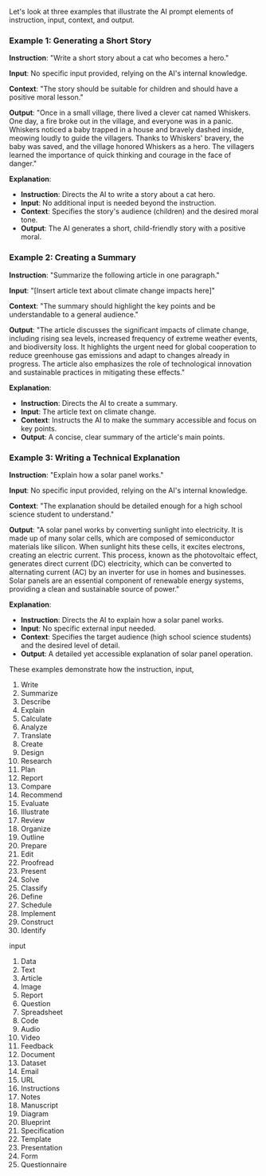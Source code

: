 Let's look at three examples that illustrate the AI prompt elements of instruction, input, context, and output.

### Example 1: Generating a Short Story

**Instruction**:
"Write a short story about a cat who becomes a hero."

**Input**:
No specific input provided, relying on the AI's internal knowledge.

**Context**:
"The story should be suitable for children and should have a positive moral lesson."

**Output**:
"Once in a small village, there lived a clever cat named Whiskers. One day, a fire broke out in the village, and everyone was in a panic. Whiskers noticed a baby trapped in a house and bravely dashed inside, meowing loudly to guide the villagers. Thanks to Whiskers' bravery, the baby was saved, and the village honored Whiskers as a hero. The villagers learned the importance of quick thinking and courage in the face of danger."

**Explanation**:
- **Instruction**: Directs the AI to write a story about a cat hero.
- **Input**: No additional input is needed beyond the instruction.
- **Context**: Specifies the story's audience (children) and the desired moral tone.
- **Output**: The AI generates a short, child-friendly story with a positive moral.

### Example 2: Creating a Summary

**Instruction**:
"Summarize the following article in one paragraph."

**Input**:
"[Insert article text about climate change impacts here]"

**Context**:
"The summary should highlight the key points and be understandable to a general audience."

**Output**:
"The article discusses the significant impacts of climate change, including rising sea levels, increased frequency of extreme weather events, and biodiversity loss. It highlights the urgent need for global cooperation to reduce greenhouse gas emissions and adapt to changes already in progress. The article also emphasizes the role of technological innovation and sustainable practices in mitigating these effects."

**Explanation**:
- **Instruction**: Directs the AI to create a summary.
- **Input**: The article text on climate change.
- **Context**: Instructs the AI to make the summary accessible and focus on key points.
- **Output**: A concise, clear summary of the article's main points.

### Example 3: Writing a Technical Explanation

**Instruction**:
"Explain how a solar panel works."

**Input**:
No specific input provided, relying on the AI's internal knowledge.

**Context**:
"The explanation should be detailed enough for a high school science student to understand."

**Output**:
"A solar panel works by converting sunlight into electricity. It is made up of many solar cells, which are composed of semiconductor materials like silicon. When sunlight hits these cells, it excites electrons, creating an electric current. This process, known as the photovoltaic effect, generates direct current (DC) electricity, which can be converted to alternating current (AC) by an inverter for use in homes and businesses. Solar panels are an essential component of renewable energy systems, providing a clean and sustainable source of power."

**Explanation**:
- **Instruction**: Directs the AI to explain how a solar panel works.
- **Input**: No specific external input needed.
- **Context**: Specifies the target audience (high school science students) and the desired level of detail.
- **Output**: A detailed yet accessible explanation of solar panel operation.

These examples demonstrate how the instruction, input,

1. Write
2. Summarize
3. Describe
4. Explain
5. Calculate
6. Analyze
7. Translate
8. Create
9. Design
10. Research
11. Plan
12. Report
13. Compare
14. Recommend
15. Evaluate
16. Illustrate
17. Review
18. Organize
19. Outline
20. Prepare
21. Edit
22. Proofread
23. Present
24. Solve
25. Classify
26. Define
27. Schedule
28. Implement
29. Construct
30. Identify

input

1. Data
2. Text
3. Article
4. Image
5. Report
6. Question
7. Spreadsheet
8. Code
9. Audio
10. Video
11. Feedback
12. Document
13. Dataset
14. Email
15. URL
16. Instructions
17. Notes
18. Manuscript
19. Diagram
20. Blueprint
21. Specification
22. Template
23. Presentation
24. Form
25. Questionnaire